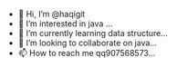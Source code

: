 - 👋 Hi, I’m @haqigit
- 👀 I’m interested in java ...
- 🌱 I’m currently learning data structure...
- 💞️ I’m looking to collaborate on java...
- 📫 How to reach me qq907568573...

<!---
haqigit/haqigit is a ✨ special ✨ repository because its `README.md` (this file) appears on your GitHub profile.
You can click the Preview link to take a look at your changes.
--->
